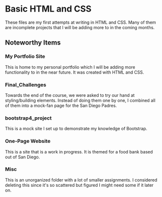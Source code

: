# Basic HTML and CSS
These files are my first attempts at writing in HTML and CSS. Many of them are incomplete projects that I will be adding more to in the coming months.

## Noteworthy Items

### My Portfolio Site
This is home to my personal portfolio which I will be adding more functionality to in the near future.
It was created with HTML and CSS.

### Final_Challenges
Towards the end of the course, we were asked to try our hand at styling/building elements.
Instead of doing them one by one, I combined all of them into a mock-fan page for the San Diego Padres.

### bootstrap4_project
This is a mock site I set up to demonstrate my knowledge of Bootstrap.

### One-Page Website
This is a site that is a work in progress.
It is themed for a food bank based out of San Diego.

### Misc
This is an unorganized folder with a lot of smaller assignments.
I considered deleting this since it's so scattered but figured I might need some if it later on.
